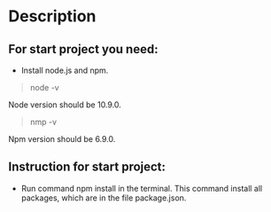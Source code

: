 # Description

## For start project you need:

* Install node.js and npm.
> node -v

Node version should be 10.9.0.

>nmp -v

Npm version should be 6.9.0.

## Instruction for start project:

* Run command npm install in the terminal.
This command install all packages, which are in the file package.json.